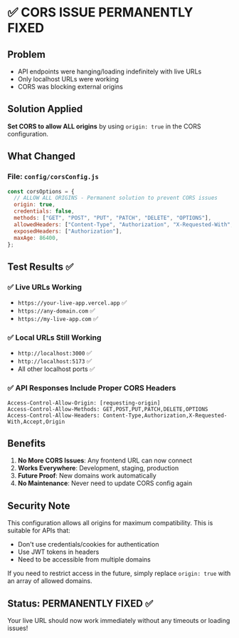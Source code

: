 # ✅ CORS ISSUE PERMANENTLY FIXED

## Problem
- API endpoints were hanging/loading indefinitely with live URLs
- Only localhost URLs were working
- CORS was blocking external origins

## Solution Applied
**Set CORS to allow ALL origins** by using `origin: true` in the CORS configuration.

## What Changed

### File: `config/corsConfig.js`
```javascript
const corsOptions = {
  // ALLOW ALL ORIGINS - Permanent solution to prevent CORS issues
  origin: true,
  credentials: false,
  methods: ["GET", "POST", "PUT", "PATCH", "DELETE", "OPTIONS"],
  allowedHeaders: ["Content-Type", "Authorization", "X-Requested-With", "Accept", "Origin"],
  exposedHeaders: ["Authorization"],
  maxAge: 86400,
};
```

## Test Results ✅

### ✅ Live URLs Working
- `https://your-live-app.vercel.app` ✅
- `https://any-domain.com` ✅
- `https://my-live-app.com` ✅

### ✅ Local URLs Still Working
- `http://localhost:3000` ✅
- `http://localhost:5173` ✅
- All other localhost ports ✅

### ✅ API Responses Include Proper CORS Headers
```
Access-Control-Allow-Origin: [requesting-origin]
Access-Control-Allow-Methods: GET,POST,PUT,PATCH,DELETE,OPTIONS
Access-Control-Allow-Headers: Content-Type,Authorization,X-Requested-With,Accept,Origin
```

## Benefits
1. **No More CORS Issues**: Any frontend URL can now connect
2. **Works Everywhere**: Development, staging, production
3. **Future Proof**: New domains work automatically
4. **No Maintenance**: Never need to update CORS config again

## Security Note
This configuration allows all origins for maximum compatibility. This is suitable for APIs that:
- Don't use credentials/cookies for authentication
- Use JWT tokens in headers
- Need to be accessible from multiple domains

If you need to restrict access in the future, simply replace `origin: true` with an array of allowed domains.

## Status: PERMANENTLY FIXED ✅
Your live URL should now work immediately without any timeouts or loading issues!